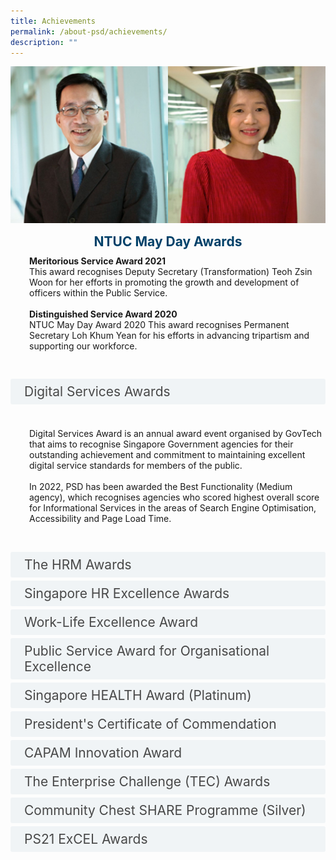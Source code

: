 ```yaml
---
title: Achievements
permalink: /about-psd/achievements/
description: ""
---
```

<style>

input {
	display: none;
}
label {
	display: block;
	padding: 8px 22px;
	margin: 0 0 5px 0;
	cursor: pointor;
	background: #F0F4F6;
	border-radius: 3px;
	color: #484848;
	transition: ease .5s;
	font-size: 1.5em;
}

label:hover {
	background: #004169;
	color: #FFF;
}

.accordion-content {
	/* background: #E2E5F6; */
	padding: 10px 0px 30px 30px;
	/* border: 1px solid #484848; */
	margin: 0 0 1px 0;
	border-radius: 3px;
}

input + label + .accordion-content {
	display: none;
}

input:checked + label + .accordion-content {
	display: none;
}

input:checked + label + .accordion-content {
	display: block;
}

</style>


![](/images/achievements_ntuc-may-day-award.jpg)

<div style="text-align:center;font-size:150%;"><strong style="color:#004169;">NTUC May Day Awards</strong></div><div>
		<p class="accordion-content"><strong>Meritorious Service Award 2021</strong>
<br>This award recognises Deputy Secretary (Transformation) Teoh Zsin Woon for her efforts in promoting the growth and development of officers within the Public Service.<br><br><strong>Distinguished Service Award 2020</strong>
<br>NTUC May Day Award 2020 This award recognises Permanent Secretary Loh Khum Yean for his efforts in advancing tripartism and supporting our workforce.</p></div>

<input id="title2" type="checkbox"><label for="title2">Digital Services Awards</label>
<div class="accordion-content">
<p>Digital Services Award is an annual award event organised by GovTech that aims to recognise Singapore Government agencies for their outstanding achievement and commitment to maintaining excellent digital service standards for members of the public.<br><br>In 2022, PSD has been awarded the Best Functionality (Medium agency), which recognises agencies who scored highest overall score for Informational Services in the areas of Search Engine Optimisation, Accessibility and Page Load Time.</p></div>
<input id="title3" type="checkbox"><label for="title3">The HRM Awards</label>
	<div class="accordion-content">
		<p>The HRM Awards by HRM Asia rewards and celebrates ‘Great HR’. In 2015, Ms Yong Ying-I, Permanent Secretary, Public Service Division, Prime Minister’s Office received the Champion of HR award - an award that recognises individuals who are champions of change in their organisations with a strong track record in supporting and driving HR strategies and initiatives from the top. PSD clinched the award for Best Mature and Re-Employment Practices and received Special Recognitions for STJobs Award for Best Employer Branding and Best HR Team.</p></div>
<input id="title4" type="checkbox"><label for="title4">Singapore HR Excellence Awards</label>
	<div class="accordion-content">
		<p>PSD clinched two awards - a Silver in Excellence in HR Social Media, and Silver in Excellence in Employer Branding from a strong pool of finalists which included Singtel, DBS Bank, IPG Mediabrands and Deloitte&amp;Touche LLP. The awards, by Human Resources Magazine, bring together industry leaders to celebrate excellence in the HR profession.</p>
	</div>
	<input id="title5" type="checkbox"><label for="title5">Work-Life Excellence Award</label>
	<div class="accordion-content">
		<p>The Work-Life Excellence Award, conferred by the Tripartite Committee on Work-Life Strategy, celebrates our achievements in the area of work-life. The Work-Life Achiever Award recognises employers who appreciate the business value in responding to employees’ work-life needs; ensure that the senior management, direct supervisors and employees have a long-term commitment to the company’s work-life strategy; and implement work-life strategies effectively.</p>
	</div>
	<input id="title6" type="checkbox"><label for="title6">Public Service Award for Organisational Excellence</label>
	<div class="accordion-content">
		<p>The Public Service Award for Organisational Excellence (PS Award) is the premier organisational excellence award for public agencies. The Award recognises public agencies' achievement of organisational excellence (OE) standards.</p>
	</div>
	<input id="title7" type="checkbox"><label for="title7">Singapore HEALTH Award (Platinum)</label>
	<div class="accordion-content">
		<p>The Singapore HEALTH (Helping Employees Achieve Life-Time Health) Award is presented by the Healthy Promotion Board to give national recognition to organizations with commendable Workplace Health programmes. The Platinum Award is awarded to organisations that have achieved at least two Gold Awards consecutively and have demonstrated tangible benefits from their WHP programme.</p>
	</div>
	<input id="title8" type="checkbox"><label for="title8">President's Certificate of Commendation</label>
	<div class="accordion-content">
		<p>The PSD Resort Management Section received the President's Certificate of Commendation for its contribution in combating and containing SARS outbreak.</p>
	</div>
	<input id="title9" type="checkbox"><label for="title9">CAPAM Innovation Award</label>
	<div class="accordion-content">
		<p>The CAPAM International Innovations Awards (IIA) celebrate the spirit of innovation in the public service by recognizing organisations that have made significant contributions to improving governance and services in the public sector. PSD received the Innovation Award for The Enterprise Challenge (TEC) - a fund set up for innovative proposals that have the potential to create new value or significant improvements to the delivery of public service of Singapore.</p>
	</div>
	<input id="title10" type="checkbox"><label for="title10">The Enterprise Challenge (TEC) Awards</label>
	<div class="accordion-content">
		<p>The Enterprise Challenge (TEC) Awards recognises innovative proposals that have the potential to create new value or significant improvements to the delivery of public service of Singapore. The Civil Service College (CSC) clinched the Enterprise Challenge Shield which is given to the most outstanding team whose project has been implemented and has created the most “value-add” to the Public Service. The Public Service Division (PSD) clinched in the Innovation Incubator Award which honours agencies which have undertaken initiatives to provide a conducive environment for innovation, as well as to support their staff in developing innovative proposals.</p>
	</div>
	<input id="title11" type="checkbox"><label for="title11">Community Chest SHARE Programme (Silver)</label>
	<div class="accordion-content">
		<p>The Community Chest SHARE Programme Awards recognises is a yearly event for Community Chest to thank and pay tribute to its corporate partners and organisations for their support. Public Service Commission Secretariat received the Silver Award for its contribution to the SHARE Programme.</p>
	</div>
	<input id="title12" type="checkbox"><label for="title12">PS21 ExCEL Awards</label>
	<div class="accordion-content">
		<p>The PS21 ExCEL Awards recognises innovations and staff suggestions which have added value to and enhanced the delivery of public goods and services to the Singapore population. PSD clinched the Creative Effort (Merit) Award for promoting Work Improvement Teams (WITS) and Staff Suggestion Scheme (SSS).</p>
	</div>